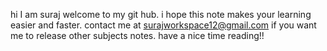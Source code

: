 hi I am suraj welcome to my git hub. i hope this note makes your learning easier and faster. contact me at surajworkspace12@gmail.com if you want me to release other subjects notes. have a nice time reading!!